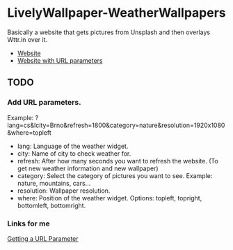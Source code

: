 # LivelyWallpaper-WeatherWallpapers
Basically a website that gets pictures from Unsplash and then overlays Wttr.in over it.

- [Website](https://miraficus.github.io/LivelyWallpaper-WeatherWallpapers/)
- [Website with URL parameters](https://miraficus.github.io/LivelyWallpaper-WeatherWallpapers/?lang=cs&lcity=Brno&refresh=1800&category=nature&resolution=1920x1080&where=topleft)

## TODO
### Add URL parameters.
Example: ?lang=cs&lcity=Brno&refresh=1800&category=nature&resolution=1920x1080&where=topleft

- lang: Language of the weather widget.
- city: Name of city to check weather for.
- refresh: After how many seconds you want to refresh the website. (To get new weather information and new wallpaper)
- category: Select the category of pictures you want to see. Example: nature, mountains, cars...
- resolution: Wallpaper resolution.
- where: Position of the weather widget. Options: topleft, topright, bottomleft, bottomright.

### Links for me
[Getting a URL Parameter](https://www.sitepoint.com/get-url-parameters-with-javascript/)